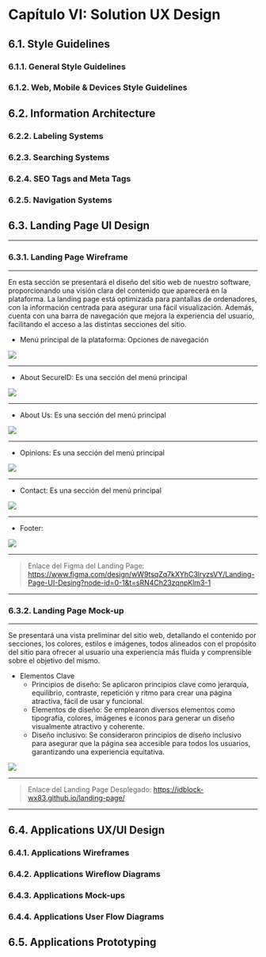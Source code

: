 # Capítulo VI: Solution UX Design

## 6.1. Style Guidelines

### 6.1.1. General Style Guidelines

### 6.1.2. Web, Mobile & Devices Style Guidelines

## 6.2. Information Architecture

### 6.2.2. Labeling Systems

### 6.2.3. Searching Systems

### 6.2.4. SEO Tags and Meta Tags

### 6.2.5. Navigation Systems

## 6.3. Landing Page UI Design
---
### 6.3.1. Landing Page Wireframe
---

En esta sección se presentará el diseño del sitio web de nuestro software, proporcionando una visión clara del contenido que aparecerá en la plataforma. La landing page está optimizada para pantallas de ordenadores, con la información centrada para asegurar una fácil visualización. Además, cuenta con una barra de navegación que mejora la experiencia del usuario, facilitando el acceso a las distintas secciones del sitio.

- Menú principal de la plataforma: Opciones de navegación

![](./assets/6.3.LandingPageUIDesign/landing-part1.png)

---
- About SecureID: Es una sección del menú principal

![](./assets/6.3.LandingPageUIDesign/landing-part2.png)

---
- About Us: Es una sección del menú principal

![](./assets/6.3.LandingPageUIDesign/landing-part3.png)

---
- Opinions: Es una sección del menú principal

![](./assets/6.3.LandingPageUIDesign/landing-part4.png)

---
- Contact: Es una sección del menú principal

![](./assets/6.3.LandingPageUIDesign/landing-part5.png)

---
- Footer:

![](./assets/6.3.LandingPageUIDesign/landing-part6.png)

---

> Enlace del Figma del Landing Page: https://www.figma.com/design/wW9tsqZq7kXYhC3lryzsVY/Landing-Page-UI-Desing?node-id=0-1&t=sRN4Ch23zqnpKlm3-1 

---
### 6.3.2. Landing Page Mock-up
---

Se presentará una vista preliminar del sitio web, detallando el contenido por secciones, los colores, estilos e imágenes, todos alineados con el propósito del sitio para ofrecer al usuario una experiencia más fluida y comprensible sobre el objetivo del mismo.

- Elementos Clave
    - Principios de diseño: Se aplicaron principios clave como jerarquía, equilibrio, contraste, repetición y ritmo para crear una página atractiva, fácil de usar y funcional.
    - Elementos de diseño: Se emplearon diversos elementos como tipografía, colores, imágenes e iconos para generar un diseño visualmente atractivo y coherente.
    - Diseño inclusivo: Se consideraron principios de diseño inclusivo para asegurar que la página sea accesible para todos los usuarios, garantizando una experiencia equitativa.

![](./assets/6.3.LandingPageUIDesign/landing-page.png)

---

> Enlace del Landing Page Desplegado: https://idblock-wx83.github.io/landing-page/ 

---
## 6.4. Applications UX/UI Design

### 6.4.1. Applications Wireframes

### 6.4.2. Applications Wireflow Diagrams

### 6.4.3. Applications Mock-ups

### 6.4.4. Applications User Flow Diagrams

## 6.5. Applications Prototyping